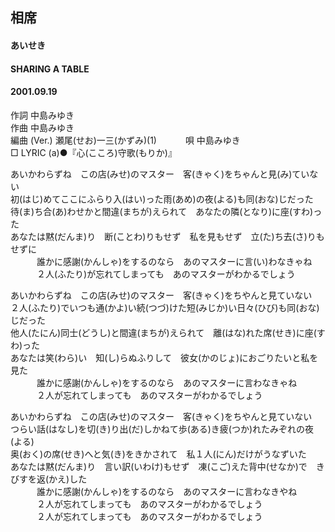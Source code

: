 ## 相席
#### あいせき
#### SHARING A TABLE
#### 2001.09.19


作詞     中島みゆき　　　　　   
作曲      中島みゆき  　　　   
編曲 (Ver.) 瀬尾(せお)一三(かずみ)(1)　　　
唄     中島みゆき     
□ LYRIC (a)●『心(こころ)守歌(もりか)』  
   
   
あいかわらずね　この店(みせ)のマスター　客(きゃく)をちゃんと見(み)ていない   
初(はじ)めてここにふらり入(はい)った雨(あめ)の夜(よる)も同(おな)じだった   
待(ま)ち合(あ)わせかと間違(まちが)えられて　あなたの隣(となり)に座(すわ)った   
あなたは黙(だんま)り　断(ことわ)りもせず　私を見もせず　立(た)ち去(さ)りもせずに   
　　　誰かに感謝(かんしゃ)をするのなら　あのマスターに言(い)わなきゃね   
　　　２人(ふたり)が忘れてしまっても　あのマスターがわかるでしょう   
   
あいかわらずね　この店(みせ)のマスター　客(きゃく)をちやんと見ていない   
２人(ふたり)でいつも通(かよ)い続(つづ)けた短(みじか)い日々(ひび)も同(おな)じだった   
他人(たにん)同士(どうし)と間違(まちが)えられて　離(はな)れた席(せき)に座(すわ)った   
あなたは笑(わら)い　知(し)らぬふりして　彼女(かのじょ)におごりたいと私を見た   
　　　誰かに感謝(かんしゃ)をするのなら　あのマスターに言わなきゃね   
　　　２人が忘れてしまっても　あのマスターがわかるでしょう   
   
あいかわらずね　この店(みせ)のマスター　客(きゃく)をちやんと見ていない   
つらい話(はなし)を切(き)り出(だ)しかねて歩(ある)き疲(つか)れたみぞれの夜(よる)   
奥(おく)の席(せき)へと気(き)をきかされて　私１人(にん)だけがうなずいた   
あなたは黙(だんま)り　言い訳(いわけ)もせず　凍(こご)えた背中(せなか)で　きびすを返(かえ)した   
　　　誰かに感謝(かんしゃ)をするのなら　あのマスターに言わなきやね   
　　　２人が忘れてしまっても　あのマスターがわかるでしょう   
　　　２人が忘れてしまっても　あのマスターがわかるでしょう   